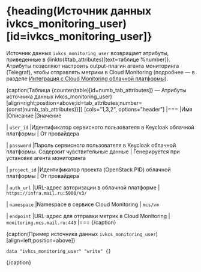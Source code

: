 # {heading(Источник данных ivkcs_monitoring_user)[id=ivkcs_monitoring_user]}

Источник данных `ivkcs_monitoring_user` возвращает атрибуты, приведенные в {linkto(#tab_attributes)[text=таблице %number]}. Атрибуты позволяют настроить output-плагин агента мониторинга (Telegraf), чтобы отправлять метрики в Cloud Monitoring (подробнее — в разделе [Интеграция с Cloud Monitoring облачной платформы](../../../ib_cloud_monitoring)).

{caption(Таблица {counter(table)[id=numb_tab_attributes]} — Атрибуты источника данных ivkcs_monitoring_user)[align=right;position=above;id=tab_attributes;number={const(numb_tab_attributes)}]}
[cols="1,3,2", options="header"]
|===
|Имя
|Описание
|Значение

|
`user_id`
|Идентификатор сервисного пользователя в Keycloak облачной платформы
|
От провайдера

|
`password`
|Пароль сервисного пользователя в Keycloak облачной платформы. Содержит чувствительные данные
|
Генерируется при установке агента мониторинга

|
`project_id`
|Идентификатор проекта (OpenStack PID) облачной платформы
|
От провайдера

|
`auth_url`
|URL-адрес авторизации в облачной платформе
|
`https://infra.mail.ru:5000/v3/`

|
`namespace`
|Namespace в сервисе Cloud Monitoring
|
`mcs/vm`

|
`endpoint`
|URL-адрес для отправки метрик в Cloud Monitoring
|
`monitoring.mcs.mail.ru:443`
|===
{/caption}

{caption(Пример источника данных `ivkcs_monitoring_user`)[align=left;position=above]}
```hcl
data "ivkcs_monitoring_user" "write" {}
```
{/caption}

